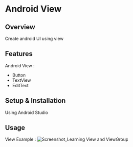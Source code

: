 # Android View

## Overview
Create android UI using view

## Features
Android View :
- Button
- TextView
- EditText

## Setup & Installation
Using Android Studio

## Usage
View Example :
![Screenshot_Learning View and ViewGroup](https://user-images.githubusercontent.com/56164259/68088598-59b20f80-fe93-11e9-852d-100761101929.png)
